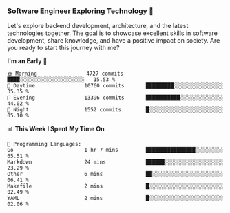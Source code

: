 ### Software Engineer Exploring Technology 🚀 

Let's explore backend development, architecture, and the latest technologies together. The goal is to showcase excellent skills in software development, share knowledge, and have a positive impact on society. Are you ready to start this journey with me?

<!--START_SECTION:waka-->
**I'm an Early 🐤** 

```text
🌞 Morning                4727 commits        ████░░░░░░░░░░░░░░░░░░░░░   15.53 % 
🌆 Daytime                10760 commits       █████████░░░░░░░░░░░░░░░░   35.35 % 
🌃 Evening                13396 commits       ███████████░░░░░░░░░░░░░░   44.02 % 
🌙 Night                  1552 commits        █░░░░░░░░░░░░░░░░░░░░░░░░   05.10 % 
```


📊 **This Week I Spent My Time On** 

```text
💬 Programming Languages: 
Go                       1 hr 7 mins         ████████████████░░░░░░░░░   65.51 % 
Markdown                 24 mins             ██████░░░░░░░░░░░░░░░░░░░   23.29 % 
Other                    6 mins              ██░░░░░░░░░░░░░░░░░░░░░░░   06.41 % 
Makefile                 2 mins              █░░░░░░░░░░░░░░░░░░░░░░░░   02.49 % 
YAML                     2 mins              █░░░░░░░░░░░░░░░░░░░░░░░░   02.06 % 
```


<!--END_SECTION:waka-->
